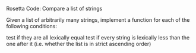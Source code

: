 Rosetta Code: Compare a list of strings


Given a list of arbitrarily many strings, implement a function for each of the following conditions:

test if they are all lexically equal
test if every string is lexically less than the one after it (i.e. whether the list is in strict ascending order)


